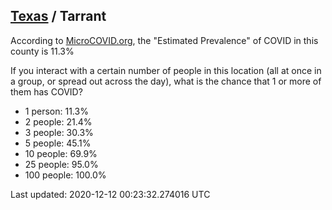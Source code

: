 
## [Texas](/united-states/texas) / Tarrant

According to [MicroCOVID.org](http://microcovid.org),
the "Estimated Prevalence" of COVID in this county is 11.3%

If you interact with a certain number of people in this location
(all at once in a group, or spread out across the day), what is the chance that
1 or more of them has COVID?

- 1 person: 11.3%
- 2 people: 21.4%
- 3 people: 30.3%
- 5 people: 45.1%
- 10 people: 69.9%
- 25 people: 95.0%
- 100 people: 100.0%

Last updated: 2020-12-12 00:23:32.274016 UTC
